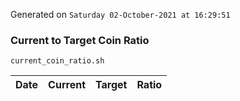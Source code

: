Generated on `Saturday 02-October-2021 at 16:29:51`

### Current to Target Coin Ratio
`current_coin_ratio.sh`

Date|Current|Target|Ratio
---|---|---|---
